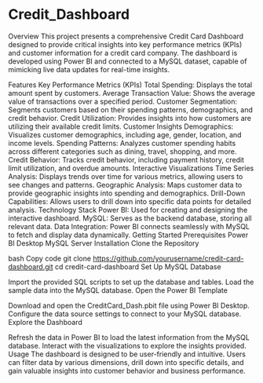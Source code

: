 # Credit_Dashboard
Overview
This project presents a comprehensive Credit Card Dashboard designed to provide critical insights into key performance metrics (KPIs) and customer information for a credit card company. The dashboard is developed using Power BI and connected to a MySQL dataset, capable of mimicking live data updates for real-time insights.

Features
Key Performance Metrics (KPIs)
Total Spending: Displays the total amount spent by customers.
Average Transaction Value: Shows the average value of transactions over a specified period.
Customer Segmentation: Segments customers based on their spending patterns, demographics, and credit behavior.
Credit Utilization: Provides insights into how customers are utilizing their available credit limits.
Customer Insights
Demographics: Visualizes customer demographics, including age, gender, location, and income levels.
Spending Patterns: Analyzes customer spending habits across different categories such as dining, travel, shopping, and more.
Credit Behavior: Tracks credit behavior, including payment history, credit limit utilization, and overdue amounts.
Interactive Visualizations
Time Series Analysis: Displays trends over time for various metrics, allowing users to see changes and patterns.
Geographic Analysis: Maps customer data to provide geographic insights into spending and demographics.
Drill-Down Capabilities: Allows users to drill down into specific data points for detailed analysis.
Technology Stack
Power BI: Used for creating and designing the interactive dashboard.
MySQL: Serves as the backend database, storing all relevant data.
Data Integration: Power BI connects seamlessly with MySQL to fetch and display data dynamically.
Getting Started
Prerequisites
Power BI Desktop
MySQL Server
Installation
Clone the Repository

bash
Copy code
git clone https://github.com/yourusername/credit-card-dashboard.git
cd credit-card-dashboard
Set Up MySQL Database

Import the provided SQL scripts to set up the database and tables.
Load the sample data into the MySQL database.
Open the Power BI Template

Download and open the CreditCard_Dash.pbit file using Power BI Desktop.
Configure the data source settings to connect to your MySQL database.
Explore the Dashboard

Refresh the data in Power BI to load the latest information from the MySQL database.
Interact with the visualizations to explore the insights provided.
Usage
The dashboard is designed to be user-friendly and intuitive. Users can filter data by various dimensions, drill down into specific details, and gain valuable insights into customer behavior and business performance.
